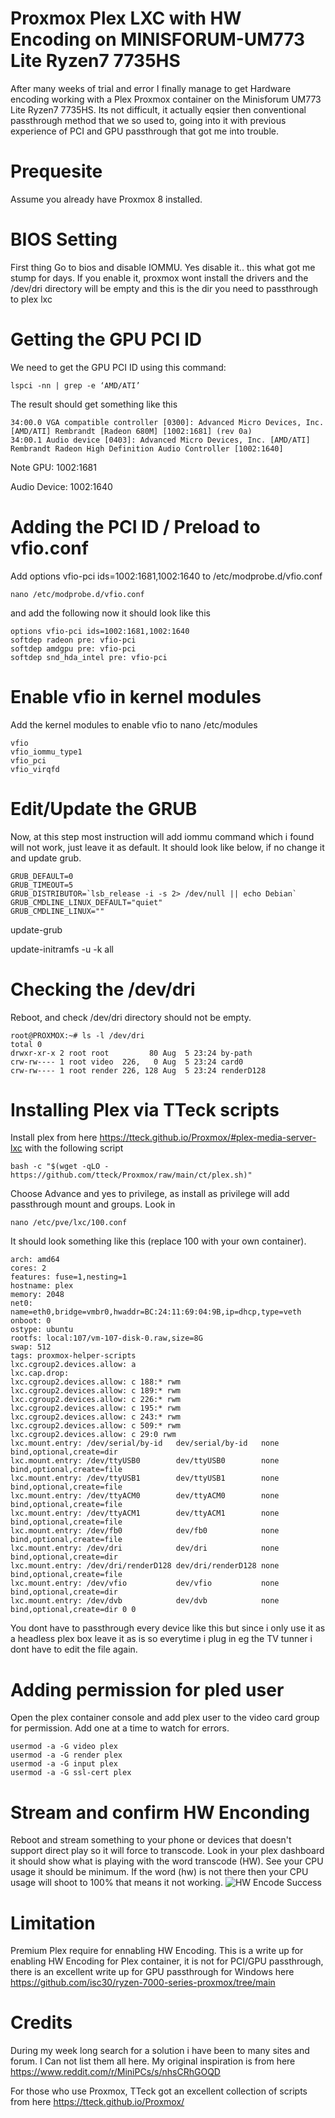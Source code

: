 # Proxmox Plex LXC with HW Encoding on MINISFORUM-UM773 Lite Ryzen7 7735HS
After many weeks of trial and error I finally manage to get Hardware encoding working with a Plex Proxmox container on the Minisforum UM773 Lite Ryzen7 7735HS. Its not difficult, it actually eqsier then conventional passthrough method that we so used to, going into it with previous experience of PCI and GPU passthrough that got me into trouble.

# Prequesite 
Assume you already have Proxmox 8 installed.

# BIOS Setting
First thing Go to bios and disable IOMMU. Yes disable it.. this what got me stump for days. If you enable it, proxmox wont install the drivers and the /dev/dri directory will be empty and this is the dir you need to passthrough to plex lxc

# Getting the GPU PCI ID
We need to get the GPU PCI ID using this command:

`lspci -nn | grep -e ‘AMD/ATI’`

The result should get something like this

```
34:00.0 VGA compatible controller [0300]: Advanced Micro Devices, Inc. [AMD/ATI] Rembrandt [Radeon 680M] [1002:1681] (rev 0a)
34:00.1 Audio device [0403]: Advanced Micro Devices, Inc. [AMD/ATI] Rembrandt Radeon High Definition Audio Controller [1002:1640]
```
Note GPU: 1002:1681

Audio Device: 1002:1640

# Adding the PCI ID / Preload to vfio.conf
Add options vfio-pci ids=1002:1681,1002:1640 to /etc/modprobe.d/vfio.conf

`nano /etc/modprobe.d/vfio.conf`

and add the following now it should look like this

```
options vfio-pci ids=1002:1681,1002:1640
softdep radeon pre: vfio-pci
softdep amdgpu pre: vfio-pci
softdep snd_hda_intel pre: vfio-pci
```

# Enable vfio in kernel modules
Add the kernel modules to enable vfio to nano /etc/modules

```
vfio
vfio_iommu_type1
vfio_pci
vfio_virqfd
```

# Edit/Update the GRUB
Now, at this step most instruction will add iommu command which i found will not work, just leave it as default. It should look like below, if no change it and update grub.

```
GRUB_DEFAULT=0
GRUB_TIMEOUT=5
GRUB_DISTRIBUTOR=`lsb_release -i -s 2> /dev/null || echo Debian`
GRUB_CMDLINE_LINUX_DEFAULT="quiet"
GRUB_CMDLINE_LINUX=""
```

update-grub 

update-initramfs -u -k all

# Checking the /dev/dri 
Reboot, and check /dev/dri directory should not be empty.

```
root@PROXMOX:~# ls -l /dev/dri
total 0
drwxr-xr-x 2 root root         80 Aug  5 23:24 by-path
crw-rw---- 1 root video  226,   0 Aug  5 23:24 card0
crw-rw---- 1 root render 226, 128 Aug  5 23:24 renderD128
```

# Installing Plex via TTeck scripts
Install plex from here https://tteck.github.io/Proxmox/#plex-media-server-lxc with the following script

`bash -c "$(wget -qLO - https://github.com/tteck/Proxmox/raw/main/ct/plex.sh)"`
 
Choose Advance and yes to privilege, as install as privilege will add passthrough mount and groups. Look in

`nano /etc/pve/lxc/100.conf`

It should look something like this (replace 100 with your own container).

```
arch: amd64
cores: 2
features: fuse=1,nesting=1
hostname: plex
memory: 2048
net0: name=eth0,bridge=vmbr0,hwaddr=BC:24:11:69:04:9B,ip=dhcp,type=veth
onboot: 0
ostype: ubuntu
rootfs: local:107/vm-107-disk-0.raw,size=8G
swap: 512
tags: proxmox-helper-scripts
lxc.cgroup2.devices.allow: a
lxc.cap.drop:
lxc.cgroup2.devices.allow: c 188:* rwm
lxc.cgroup2.devices.allow: c 189:* rwm
lxc.cgroup2.devices.allow: c 226:* rwm
lxc.cgroup2.devices.allow: c 195:* rwm
lxc.cgroup2.devices.allow: c 243:* rwm
lxc.cgroup2.devices.allow: c 509:* rwm
lxc.cgroup2.devices.allow: c 29:0 rwm
lxc.mount.entry: /dev/serial/by-id   dev/serial/by-id   none bind,optional,create=dir
lxc.mount.entry: /dev/ttyUSB0        dev/ttyUSB0        none bind,optional,create=file
lxc.mount.entry: /dev/ttyUSB1        dev/ttyUSB1        none bind,optional,create=file
lxc.mount.entry: /dev/ttyACM0        dev/ttyACM0        none bind,optional,create=file
lxc.mount.entry: /dev/ttyACM1        dev/ttyACM1        none bind,optional,create=file
lxc.mount.entry: /dev/fb0            dev/fb0            none bind,optional,create=file
lxc.mount.entry: /dev/dri            dev/dri            none bind,optional,create=dir
lxc.mount.entry: /dev/dri/renderD128 dev/dri/renderD128 none bind,optional,create=file
lxc.mount.entry: /dev/vfio           dev/vfio           none bind,optional,create=dir
lxc.mount.entry: /dev/dvb            dev/dvb            none bind,optional,create=dir 0 0
```

You dont have to passthrough every device like this but since i only use it as a headless plex box leave it as is so everytime i plug in eg the TV tunner i dont have to edit the file again.

# Adding permission for pled user
Open the plex container console and add plex user to the video card group for permission. Add one at a time to watch for errors.

```
usermod -a -G video plex
usermod -a -G render plex
usermod -a -G input plex
usermod -a -G ssl-cert plex
```

# Stream and confirm HW Enconding
Reboot and stream something to your phone or devices that doesn't support direct play so it will force to transcode. Look in your plex dashboard it should show what is playing with the word transcode (HW). See your CPU usage it should be minimum. If the word (hw) is not there then your CPU usage will shoot to 100% that means it not working.
![HW Encode Success](IMG_1167.jpeg)

# Limitation
Premium Plex require for ennabling HW Encoding.
This is a write up for enabling HW Encoding for Plex container, it is not for PCI/GPU passthrough,
there is an excellent write up for GPU passthrough for Windows here
https://github.com/isc30/ryzen-7000-series-proxmox/tree/main

# Credits
During my week long search for a solution i have been to many sites and forum. I Can not list them all here.
My original inspiration is from here
https://www.reddit.com/r/MiniPCs/s/nhsCRhGOQD

For those who use Proxmox, TTeck got an excellent collection of scripts from here
https://tteck.github.io/Proxmox/



